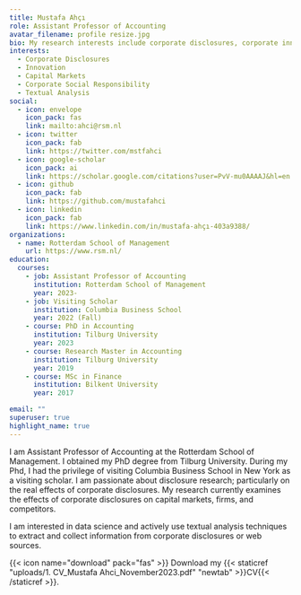 ```yaml
---
title: Mustafa Ahçı
role: Assistant Professor of Accounting
avatar_filename: profile resize.jpg
bio: My research interests include corporate disclosures, corporate innovation, capital markets.
interests:
  - Corporate Disclosures
  - Innovation
  - Capital Markets
  - Corporate Social Responsibility
  - Textual Analysis
social:
  - icon: envelope
    icon_pack: fas
    link: mailto:ahci@rsm.nl
  - icon: twitter
    icon_pack: fab
    link: https://twitter.com/mstfahci
  - icon: google-scholar
    icon_pack: ai
    link: https://scholar.google.com/citations?user=PvV-mu0AAAAJ&hl=en
  - icon: github
    icon_pack: fab
    link: https://github.com/mustafahci
  - icon: linkedin
    icon_pack: fab
    link: https://www.linkedin.com/in/mustafa-ahçı-403a9388/
organizations:
  - name: Rotterdam School of Management
    url: https://www.rsm.nl/
education:
  courses:
    - job: Assistant Professor of Accounting
      institution: Rotterdam School of Management
      year: 2023-
    - job: Visiting Scholar
      institution: Columbia Business School
      year: 2022 (Fall)
    - course: PhD in Accounting
      institution: Tilburg University
      year: 2023 
    - course: Research Master in Accounting
      institution: Tilburg University
      year: 2019
    - course: MSc in Finance
      institution: Bilkent University
      year: 2017

email: ""
superuser: true
highlight_name: true
---
```


I am Assistant Professor of Accounting at the Rotterdam School of Management. I obtained my PhD degree from Tilburg University. During my Phd, I had the privilege of visiting Columbia Business School in New York as a visiting scholar. I am passionate about disclosure research; particularly on the real effects of corporate disclosures. My research currently examines the effects of corporate disclosures on capital markets, firms, and competitors.

I am interested in data science and actively use textual analysis techniques to extract and collect information from corporate disclosures or web sources.  

<!-- 
I am a PhD candidate in Accounting at Tilburg University School of Economics and Management. I hold a Research Master in Accounting degree from Tilburg University and a Master of Science in Finance degree from Bilkent University. I am interested in empirical financial accounting research, particularly in the fields of corporate disclosures and innovation. I am passionate about disclosure research: the content or new ways of interaction and communication. I currently examine the real effects of disclosures, particularly innovation-related dissclosures, on capital markets, firms and even on rivals. I am interested in data science: I apply textual analysis techniques to extract and collect information from corporate disclosures or web sources.   -->


{{< icon name="download" pack="fas" >}} Download my {{< staticref "uploads/1. CV_Mustafa Ahci_November2023.pdf" "newtab" >}}CV{{< /staticref >}}.<br>
<!-- comment out the video link
{{< icon name="video" pack="fas" >}} Watch {{< staticref "https://youtu.be/24dbPTcNk-Y" "newtab" >}}the video{{< /staticref >}} of my research.
-->
